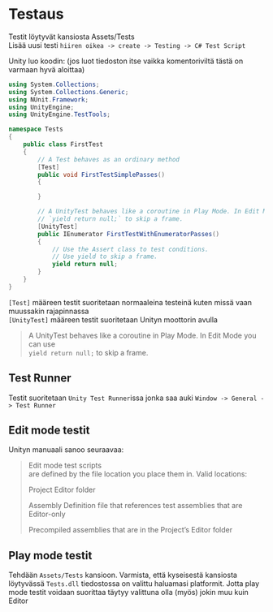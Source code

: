 # Testaus
Testit löytyvät kansiosta Assets/Tests <br/>
Lisää uusi testi `hiiren oikea -> create -> Testing -> C# Test Script`

Unity luo koodin: (jos luot tiedoston itse vaikka komentoriviltä tästä on varmaan hyvä aloittaa)
```C#
using System.Collections;
using System.Collections.Generic;
using NUnit.Framework;
using UnityEngine;
using UnityEngine.TestTools;

namespace Tests
{
    public class FirstTest
    {
        // A Test behaves as an ordinary method
        [Test]
        public void FirstTestSimplePasses()
        {

        }

        // A UnityTest behaves like a coroutine in Play Mode. In Edit Mode you can use
        // `yield return null;` to skip a frame.
        [UnityTest]
        public IEnumerator FirstTestWithEnumeratorPasses()
        {
            // Use the Assert class to test conditions.
            // Use yield to skip a frame.
            yield return null;
        }
    }
}
```
`[Test]` määreen testit suoritetaan normaaleina testeinä kuten missä vaan muussakin rajapinnassa <br/>
`[UnityTest]` määreen testit suoritetaan Unityn moottorin avulla <br/>

>A UnityTest behaves like a coroutine in Play Mode. In Edit Mode you can use <br/>
>`yield return null;` to skip a frame.


## Test Runner
Testit suoritetaan `Unity Test Runner`issa jonka saa auki `Window -> General -> Test Runner`

## Edit mode testit
Unityn manuaali sanoo seuraavaa: 

>Edit mode test scripts <br/>
>are defined by the file location you place them in. Valid locations:
>
>Project Editor folder
>
>Assembly Definition file that references test assemblies that are Editor-only
>
>Precompiled assemblies that are in the Project’s Editor folder

## Play mode testit
Tehdään `Assets/Tests` kansioon. Varmista, että kyseisestä kansiosta löytyvässä `Tests.dll` tiedostossa on valittu haluamasi platformit. Jotta play mode testit voidaan suorittaa täytyy valittuna olla (myös) jokin muu kuin Editor
